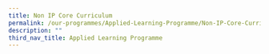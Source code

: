 ```yaml
---
title: Non IP Core Curriculum
permalink: /our-programmes/Applied-Learning-Programme/Non-IP-Core-Curriculum/
description: ""
third_nav_title: Applied Learning Programme
---
```

